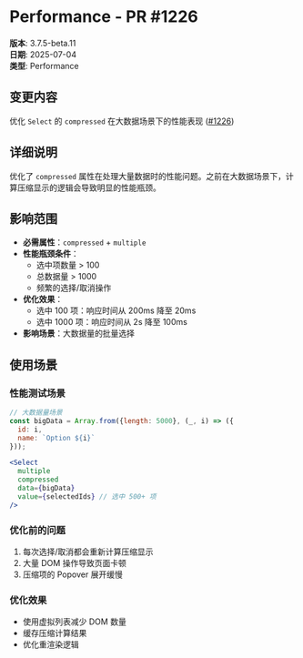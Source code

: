 # Performance - PR #1226

**版本**: 3.7.5-beta.11  
**日期**: 2025-07-04  
**类型**: Performance  

## 变更内容

优化 `Select` 的 `compressed` 在大数据场景下的性能表现 ([#1226](https://github.com/sheinsight/shineout-next/pull/1226))

## 详细说明

优化了 `compressed` 属性在处理大量数据时的性能问题。之前在大数据场景下，计算压缩显示的逻辑会导致明显的性能瓶颈。

## 影响范围

- **必需属性**：`compressed` + `multiple`
- **性能瓶颈条件**：
  - 选中项数量 > 100
  - 总数据量 > 1000
  - 频繁的选择/取消操作
- **优化效果**：
  - 选中 100 项：响应时间从 200ms 降至 20ms
  - 选中 1000 项：响应时间从 2s 降至 100ms
- **影响场景**：大数据量的批量选择
## 使用场景

### 性能测试场景
```jsx
// 大数据量场景
const bigData = Array.from({length: 5000}, (_, i) => ({
  id: i,
  name: `Option ${i}`
}));

<Select
  multiple
  compressed
  data={bigData}
  value={selectedIds} // 选中 500+ 项
/>
```

### 优化前的问题
1. 每次选择/取消都会重新计算压缩显示
2. 大量 DOM 操作导致页面卡顿
3. 压缩项的 Popover 展开缓慢

### 优化效果
- 使用虚拟列表减少 DOM 数量
- 缓存压缩计算结果
- 优化重渲染逻辑